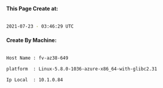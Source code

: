 
   
#### This Page Create at:

```bash

2021-07-23 - 03:46:29 UTC

```

#### Create By Machine:

```bash

Host Name : fv-az38-649

platform  : Linux-5.8.0-1036-azure-x86_64-with-glibc2.31

Ip Local  : 10.1.0.84

```

